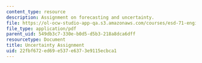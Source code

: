 ```yaml
---
content_type: resource
description: Assignment on forecasting and uncertainty.
file: https://ol-ocw-studio-app-qa.s3.amazonaws.com/courses/esd-71-engineering-systems-analysis-for-design-fall-2008/22fbf672ed69e537e6373e9115ecbca1_uncertainty.pdf
file_type: application/pdf
parent_uid: 549db3c7-330e-b0d5-d5b3-218a8dca6dff
resourcetype: Document
title: Uncertainty Assignment
uid: 22fbf672-ed69-e537-e637-3e9115ecbca1
---
```

